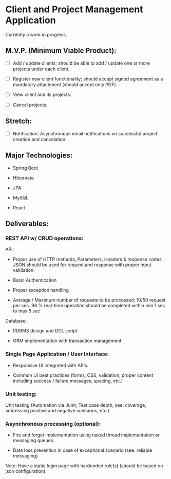 # Client and Project Management Application

Currently a work in progress.

## M.V.P. (Minimum Viable Product):

- [ ] Add / update clients; should be able to add / update one or more projects under each client.

- [ ] Register new client functionality; should accept signed agreement as a mandatory attachment (should accept only PDF).

- [ ] View client and its projects.

- [ ] Cancel projects.

## Stretch:

- [ ] Notification: Asynchronous email notifications on successful project creation and cancelation.

## Major Technologies:

- Spring Boot

- Hibernate

- JPA

- MySQL

- React

## Deliverables:

### REST API w/ CRUD operations:

API:

- Proper use of HTTP methods, Parameters, Headers & response codes
  JSON should be used for request and response with proper input validation.

- Basic Authentication

- Proper exception handling

- Average / Maximum number of requests to be processed: 10/50 request per sec.
  98 % real-time operation should be completed within min 1 sec to max 5 sec

Database:

- RDBMS design and DDL script

- ORM implementation with transaction management

### Single Page Application / User Interface:

- Responsive UI integrated with APIs.

- Common UI best practices (forms, CSS, validation, proper content including success / failure messages, spacing, etc.)

### Unit testing:

Unit testing (Automation via Junit; Test case depth, see: coverage, addressing positive and negative scenarios, etc.)

### Asynchronous processing (optional):

- Fire and forget implementation using naked thread implementation or messaging queues.

- Date loss prevention in case of exceptional scenario (see: reliable messaging).

Note: Have a static login page with hardcoded role(s) (should be based on json configuration).
